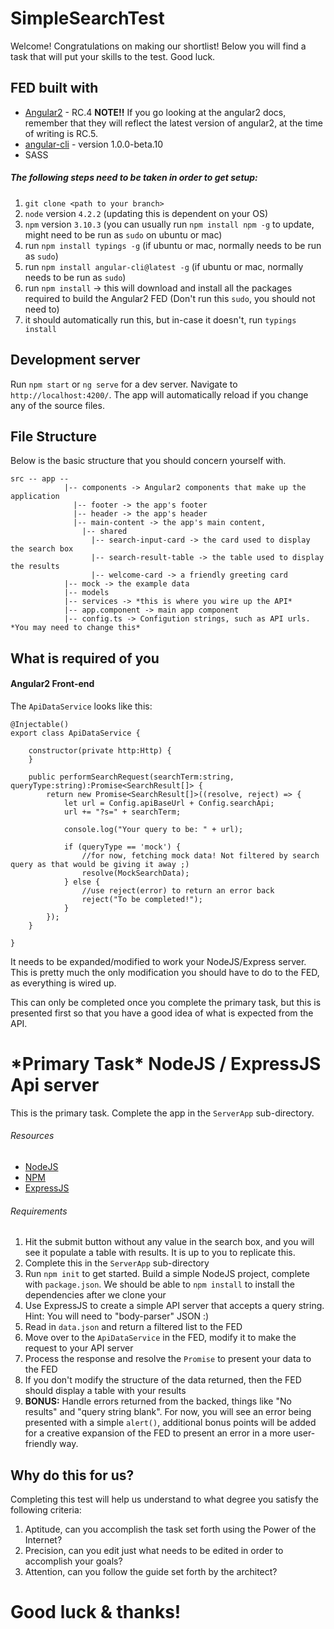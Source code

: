 # SimpleSearchTest

Welcome! Congratulations on making our shortlist! Below you will find a task that will put your skills to the test. Good luck.


## FED built with

* [Angular2]() - RC.4 **NOTE!!** If you go looking at the angular2 docs, remember that they will reflect the latest version of angular2, at the time of writing is RC.5.
* [angular-cli](https://github.com/angular/angular-cli) - version 1.0.0-beta.10
* SASS

##### The following steps need to be taken in order to get setup:

1. `git clone <path to your branch>`
2. `node` version `4.2.2` (updating this is dependent on your OS)
3. `npm` version `3.10.3` (you can usually run `npm install npm -g` to update, might need to be run as `sudo` on ubuntu or mac)
4. run `npm install typings -g` (if ubuntu or mac, normally needs to be run as `sudo`)
5. run `npm install angular-cli@latest -g` (if ubuntu or mac, normally needs to be run as `sudo`)
6. run `npm install` -> this will download and install all the packages required to build the Angular2 FED (Don't run this `sudo`, you should not need to)
7. it should automatically run this, but in-case it doesn't, run `typings install`


## Development server
Run `npm start` or `ng serve` for a dev server. Navigate to `http://localhost:4200/`. The app will automatically reload if you change any of the source files.

## File Structure

Below is the basic structure that you should concern yourself with.

```
src -- app --
            |-- components -> Angular2 components that make up the application
              |-- footer -> the app's footer
              |-- header -> the app's header
              |-- main-content -> the app's main content, 
                |-- shared
                  |-- search-input-card -> the card used to display the search box
                  |-- search-result-table -> the table used to display the results
                  |-- welcome-card -> a friendly greeting card
            |-- mock -> the example data
            |-- models
            |-- services -> *this is where you wire up the API*
            |-- app.component -> main app component
            |-- config.ts -> Configution strings, such as API urls. *You may need to change this*
```


## What is required of you

#### Angular2 Front-end

The `ApiDataService` looks like this:
```
@Injectable()
export class ApiDataService {

    constructor(private http:Http) {
    }

    public performSearchRequest(searchTerm:string, queryType:string):Promise<SearchResult[]> {
        return new Promise<SearchResult[]>((resolve, reject) => {
            let url = Config.apiBaseUrl + Config.searchApi;
            url += "?s=" + searchTerm;

            console.log("Your query to be: " + url);

            if (queryType == 'mock') {
                //for now, fetching mock data! Not filtered by search query as that would be giving it away ;)
                resolve(MockSearchData);
            } else {
                //use reject(error) to return an error back
                reject("To be completed!");
            }
        });
    }

}
```

It needs to be expanded/modified to work your NodeJS/Express server. This is pretty much the only modification you should have to do to the FED, as everything is wired up.

This can only be completed once you complete the primary task, but this is presented first so that you have a good idea of what is expected from the API.

# \*Primary Task\* NodeJS / ExpressJS Api server

This is the primary task. Complete the app in the `ServerApp` sub-directory.

###### Resources

* [NodeJS](https://nodejs.org/)
* [NPM](https://www.npmjs.com/)
* [ExpressJS](https://expressjs.com)

###### Requirements 

1. Hit the submit button without any value in the search box, and you will see it populate a table with results. It is up to you to replicate this.
2. Complete this in the `ServerApp` sub-directory
3. Run `npm init` to get started. Build a simple NodeJS project, complete with `package.json`. We should be able to `npm install` to install the dependencies after we clone your 
4. Use ExpressJS to create a simple API server that accepts a query string. Hint: You will need to "body-parser" JSON :)
5. Read in `data.json` and return a filtered list to the FED
6. Move over to the `ApiDataService` in the FED, modify it to make the request to your API server
7. Process the response and resolve the `Promise` to present your data to the FED
8. If you don't modify the structure of the data returned, then the FED should display a table with your results
9. **BONUS:** Handle errors returned from the backed, things like "No results" and "query string blank". For now, you will see an error being presented with a simple `alert()`, additional bonus points will be added for a creative expansion of the FED to present an error in a more user-friendly way.

## Why do this for us?

Completing this test will help us understand to what degree you satisfy the following criteria:

1) Aptitude, can you accomplish the task set forth using the Power of the Internet?
2) Precision, can you edit just what needs to be edited in order to accomplish your goals?
3) Attention, can you follow the guide set forth by the architect?

# Good luck & thanks!